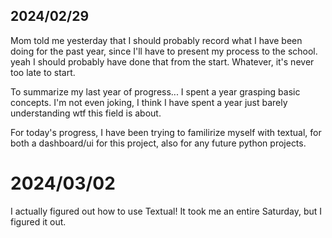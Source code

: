 ## 2024/02/29
Mom told me yesterday that I should probably record what I have been doing for the past year, since I'll have to present my process to the school.
yeah I should probably have done that from the start. Whatever, it's never too late to start.

To summarize my last year of progress...
I spent a year grasping basic concepts.
I'm not even joking, I think I have spent a year just barely understanding wtf this field is about.

For today's progress, I have been trying to familirize myself with textual, for both a dashboard/ui for this project, also for any future python projects.

# 2024/03/02
I actually figured out how to use Textual! It took me an entire Saturday, but I figured it out.